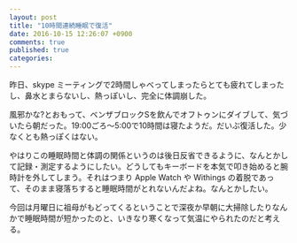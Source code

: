 ```yaml
---
layout: post
title: "10時間連続睡眠で復活"
date: 2016-10-15 12:26:07 +0900
comments: true
published: true
categories: 
---
```


昨日、skype ミーティングで2時間しゃべってしまったらとても疲れてしまったし、鼻水とまらないし、熱っぽいし、完全に体調崩した。

風邪かな?とおもって、ベンザブロックSを飲んでオフトゥンにダイブして、気づいたら朝だった。19:00ごろ〜5:00で10時間は寝たようだ。だいぶ復活した。少なくとも熱っぽくはない。

やはりこの睡眠時間と体調の関係というのは後日反省できるように、なんとかして記録・測定するようにしたい。どうしてもキーボードを本気で叩き始めると腕時計を外してしまう。それはつまり Apple Watch や Withings の着脱であって、そのまま寝落ちすると睡眠時間がとれないんだよね。なんとかしたい。

今回は月曜日に祖母がもどってくるということで深夜か早朝に大掃除したりなんかで睡眠時間が短かったのと、いきなり寒くなって気温にやられたのだと考える。
